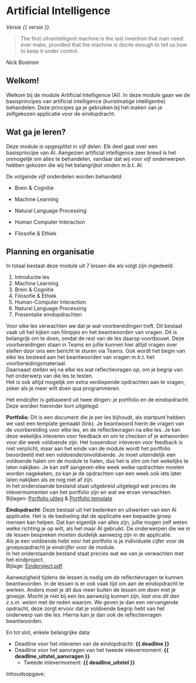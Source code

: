 # Artificial Intelligence

<!-- Deze regel niet wijzigen! -->
*Versie {{ versie }}.*

> The first ultraintelligent machine is the last invention that man need ever make, provided that the machine is docile enough to tell us how to keep it under control.

*Nick Bostrom*

## Welkom!

Welkom bij de module Artificial Intelligence (AI). In deze module gaan we de basisprincipes van artificial intelligence (kunstmatige intelligentie) behandelen. Deze principes ga je gebruiken bij het maken van je zelfgekozen applicatie voor de eindopdracht.

## Wat ga je leren?

Deze module is opgesplitst in vijf delen. Elk deel gaat over een basisprincipe van AI. Aangezien artificial intelligence zeer breed is het onmogelijk om alles te behandelen, vandaar dat wij voor vijf onderwerpen hebben gekozen die wij het belangrijkst vinden m.b.t. AI.

De volgende vijf onderdelen worden behandeld:

* Brein & Cognitie

* Machine Learning

* Natural Language Processing

* Human Computer Interaction

* Filosofie & Ethiek

## Planning en organisatie

In totaal bestaat deze module uit 7 lessen die als volgt zijn ingedeeld:
1. Introductie les
2. Machine Learning
3. Brein & Cognitie
4. Filosofie & Ethiek
5. Human-Computer Interaction
6. Natural Language Processing
7. Presentatie eindopdrachten

Voor elke les verwachten we dat je wat voorbereidingen treft. Dit bestaat vaak uit het kijken van filmpjes en het beantwoorden van vragen. Dit is belangrijk om te doen, omdat de rest van de les daarop voortbouwt. Deze voorbereidingen staan in Teams en jullie kunnen hier altijd vragen over stellen door ons een bericht te sturen via Teams. Ook wordt het begin van elke les besteed aan het beantwoorden van vragen m.b.t. het voorbereidingsmateriaal.  
Daarnaast stellen wij na elke les wat reflectievragen op, om je begrip van het onderwerp van die les te testen.  
Het is ook altijd mogelijk om extra verdiepende opdrachten aan te vragen, zeker als je meer wilt doen qua programmeren.

Het eindcijfer is gebaseerd uit twee dingen: je portfolio en de eindopdracht. Deze worden hieronder kort uitgelegd.

**Portfolio**: Dit is een document die je per les bijhoudt, als startpunt hebben we vast een template gemaakt (link). Je beantwoord hierin de vragen van de voorbereiding voor elke les, en de reflectievragen na elke les. Je kan deze wekelijks inleveren voor feedback en om te checken of je antwoorden voor die week voldoende zijn. Het tussendoor inleveren voor feedback is niet verplicht, maar aan het einde van de module wordt het portfolio beoordeeld met een voldoende/onvoldoende. Je moet uiteindelijk een voldoende halen om de module te halen, dus het is slim om het wekelijks te laten nakijken. Je kan zelf aangeven elke week welke opdrachten moeten worden nagekeken, zo kan je de opdrachten van een week ook iets later laten nakijken als ze nog niet af zijn.  
In het onderstaande bestand staat uitgebreid uitgelegd wat precies de inlevermomenten van het portfolio zijn en wat we ervan verwachten.  
Bijlagen: [Portfolio uitleg](assets/Portfolio%20uitleg.pdf) & [Portfolio template](assets/Portfolio%20template.pdf)

**Eindopdracht**: Deze bestaat uit het bedenken en uitwerken van een AI applicatie. Het is de bedoeling dat de applicatie een bepaalde groep mensen kan helpen. Dat kan eigenlijk van alles zijn, jullie mogen zelf weten welke richting je op wilt, als het maar AI gebruikt.  De onderwerpen die we in de lessen bespreken moeten duidelijk aanwezig zijn in de applicatie.  
Als je een voldoende hebt voor het portfolio is je individuele cijfer voor de groepsopdracht je eindcijfer voor de module.  
In het onderstaande bestand staat precies wat we van je verwachten met het eindproject.  
Bijlage: [Eindproject.pdf](assets/Eindproject.pdf)

Aanwezigheid tijdens de lessen is nodig om de reflectievragen te kunnen beantwoorden. In de lessen is er ook vaak tijd om aan de eindopdracht te werken. Anders moet je dit dus meer buiten de lessen om doen met je groepje. Mocht je niet bij een les aanwezig kunnen zijn, _laat ons dit dan z.s.m. weten_ met de reden waarom. We geven je dan een vervangende opdracht, deze zorgt ervoor dat je voldoende begrip hebt van het onderwerp van die les. Hierna kan je dan ook de reflectievragen beantwoorden.

En tot slot, enkele belangrijke data:

- Deadline voor het inleveren van de eindopdracht: **{{ deadline }}**
- Deadline voor het aanvragen van het tweede inlevermoment: **{{ deadline_uitstel_aanvragen }}**
  - Tweede inlevermoment: **{{ deadline_uitstel }}**

Inhoudsopgave:

```{tableofcontents}
```
